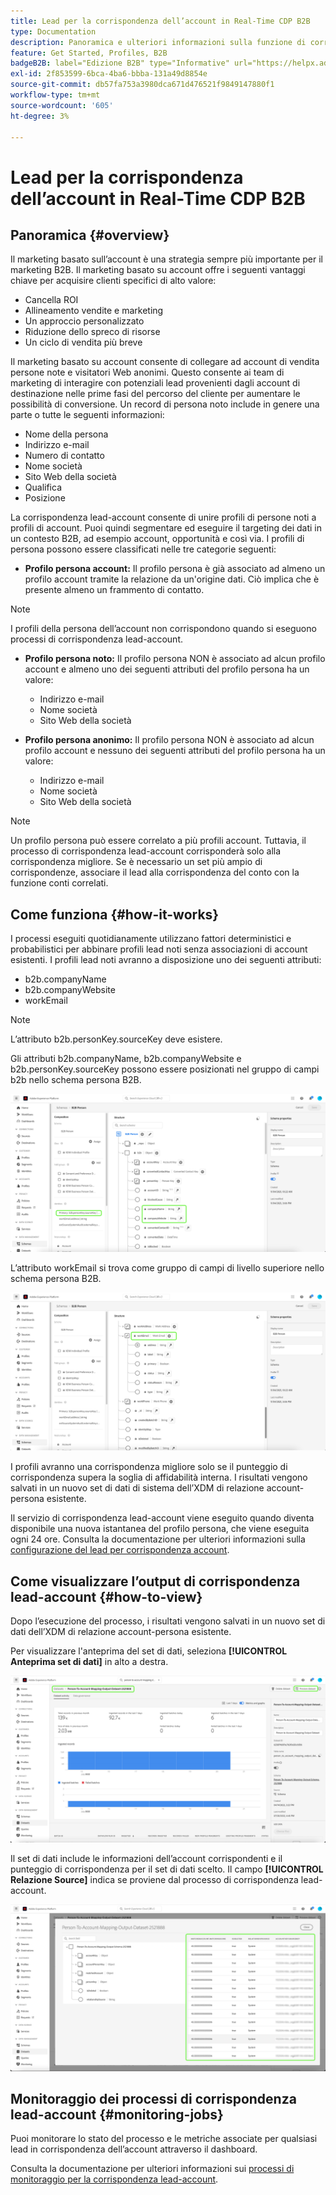 ```yaml
---
title: Lead per la corrispondenza dell’account in Real-Time CDP B2B
type: Documentation
description: Panoramica e ulteriori informazioni sulla funzione di corrispondenza lead-account in Experience Platform CDP B2B.
feature: Get Started, Profiles, B2B
badgeB2B: label="Edizione B2B" type="Informative" url="https://helpx.adobe.com/legal/product-descriptions/real-time-customer-data-platform-b2b-edition-prime-and-ultimate-packages.html newtab=true"
exl-id: 2f853599-6bca-4ba6-bbba-131a49d8854e
source-git-commit: db57fa753a3980dca671d476521f9849147880f1
workflow-type: tm+mt
source-wordcount: '605'
ht-degree: 3%

---
```


# Lead per la corrispondenza dell’account in Real-Time CDP B2B

## Panoramica {#overview}

Il marketing basato sull’account è una strategia sempre più importante per il marketing B2B. Il marketing basato su account offre i seguenti vantaggi chiave per acquisire clienti specifici di alto valore:

- Cancella ROI
- Allineamento vendite e marketing
- Un approccio personalizzato
- Riduzione dello spreco di risorse
- Un ciclo di vendita più breve

Il marketing basato su account consente di collegare ad account di vendita persone note e visitatori Web anonimi. Questo consente ai team di marketing di interagire con potenziali lead provenienti dagli account di destinazione nelle prime fasi del percorso del cliente per aumentare le possibilità di conversione. Un record di persona noto include in genere una parte o tutte le seguenti informazioni:

- Nome della persona
- Indirizzo e-mail
- Numero di contatto
- Nome società
- Sito Web della società
- Qualifica
- Posizione

La corrispondenza lead-account consente di unire profili di persone noti a profili di account. Puoi quindi segmentare ed eseguire il targeting dei dati in un contesto B2B, ad esempio account, opportunità e così via. I profili di persona possono essere classificati nelle tre categorie seguenti:

- **Profilo persona account:** Il profilo persona è già associato ad almeno un profilo account tramite la relazione da un&#39;origine dati. Ciò implica che è presente almeno un frammento di contatto.

>[!NOTE]
>
> I profili della persona dell’account non corrispondono quando si eseguono processi di corrispondenza lead-account.

- **Profilo persona noto:** Il profilo persona NON è associato ad alcun profilo account e almeno uno dei seguenti attributi del profilo persona ha un valore:

   - Indirizzo e-mail
   - Nome società
   - Sito Web della società

- **Profilo persona anonimo:** Il profilo persona NON è associato ad alcun profilo account e nessuno dei seguenti attributi del profilo persona ha un valore:

   - Indirizzo e-mail
   - Nome società
   - Sito Web della società

>[!NOTE]
>
> Un profilo persona può essere correlato a più profili account. Tuttavia, il processo di corrispondenza lead-account corrisponderà solo alla corrispondenza migliore. Se è necessario un set più ampio di corrispondenze, associare il lead alla corrispondenza del conto con la funzione conti correlati.

## Come funziona {#how-it-works}

I processi eseguiti quotidianamente utilizzano fattori deterministici e probabilistici per abbinare profili lead noti senza associazioni di account esistenti. I profili lead noti avranno a disposizione uno dei seguenti attributi:

- b2b.companyName
- b2b.companyWebsite
- workEmail

>[!NOTE]
>
> L’attributo b2b.personKey.sourceKey deve esistere.

Gli attributi b2b.companyName, b2b.companyWebsite e b2b.personKey.sourceKey possono essere posizionati nel gruppo di campi b2b nello schema persona B2B.

![Schema persona B2B con attributi](/help/rtcdp/accounts/images/b2b-person-schema.png)

L’attributo workEmail si trova come gruppo di campi di livello superiore nello schema persona B2B.

![Schema persona B2B che mostra workEmail](/help/rtcdp/accounts/images/b2b-person-workemail.png)

I profili avranno una corrispondenza migliore solo se il punteggio di corrispondenza supera la soglia di affidabilità interna. I risultati vengono salvati in un nuovo set di dati di sistema dell’XDM di relazione account-persona esistente.

Il servizio di corrispondenza lead-account viene eseguito quando diventa disponibile una nuova istantanea del profilo persona, che viene eseguita ogni 24 ore. Consulta la documentazione per ulteriori informazioni sulla [configurazione del lead per corrispondenza account](/help/rtcdp/accounts/account-profile-ui-guide.md).

## Come visualizzare l’output di corrispondenza lead-account {#how-to-view}

Dopo l’esecuzione del processo, i risultati vengono salvati in un nuovo set di dati dell’XDM di relazione account-persona esistente.

Per visualizzare l&#39;anteprima del set di dati, seleziona **[!UICONTROL Anteprima set di dati]** in alto a destra.

![Nuovo set di dati](/help/rtcdp/accounts/images/b2b-dataset-output.png)

Il set di dati include le informazioni dell’account corrispondenti e il punteggio di corrispondenza per il set di dati scelto. Il campo **[!UICONTROL Relazione Source]** indica se proviene dal processo di corrispondenza lead-account.

![Anteprima risultati e punteggi di attendibilità del set di dati](/help/rtcdp/accounts/images/b2b-dataset-preview.png)

## Monitoraggio dei processi di corrispondenza lead-account {#monitoring-jobs}

Puoi monitorare lo stato del processo e le metriche associate per qualsiasi lead in corrispondenza dell’account attraverso il dashboard.

Consulta la documentazione per ulteriori informazioni sui [processi di monitoraggio per la corrispondenza lead-account](/help/dataflows/ui/b2b/monitor-profile-enrichment.md).
